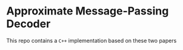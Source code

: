# Approximate Message-Passing Decoder 

This repo contains a `C++` implementation based on these two papers 
